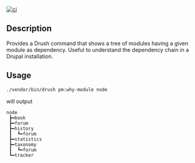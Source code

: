 [![ci](https://github.com/claudiu-cristea/why-module/actions/workflows/ci.yml/badge.svg)](https://github.com/claudiu-cristea/why-module/actions/workflows/ci.yml)

## Description

Provides a Drush command that shows a tree of modules having a given module as
dependency. Useful to understand the dependency chain in a Drupal installation.

## Usage

```bash
./vendor/bin/drush pm:why-module node
```
will output
```
node
 ┣━book
 ┣━forum
 ┣━history
 ┃  ┗━forum
 ┣━statistics
 ┣━taxonomy
 ┃  ┗━forum
 ┗━tracker
```
